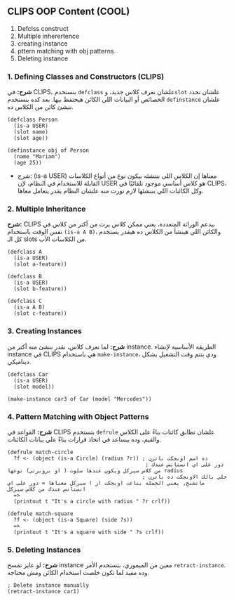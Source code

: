 ## CLIPS OOP Content (COOL)

1. Defclss construct
2. Multiple inherertence
3. creating instance
4. pttern matching with obj patterns
5. Deleting instance

### 1. Defining Classes and Constructors (CLIPS)

**شرح:**
في CLIPS، بنستخدم `defclass` علشان نعرف كلاس جديد، و`slot` علشان نحدد الخصائص أو البيانات اللي الكائن هيحتفظ بيها. بعد كده بنستخدم `definstance` علشان ننشئ كائن من الكلاس ده.

```clips
(defclass Person
  (is-a USER)
  (slot name)
  (slot age))

(definstance obj of Person
  (name "Mariam")
  (age 25))
```
- شرح:
(is-a USER) معناها إن الكلاس اللي بننشئه بيكون نوع من أنواع الكلاسات القابلة للاستخدام في النظام، لإن USER هو كلاس أساسي موجود تلقائيًا في CLIPS، وكل الكائنات اللي بننشئها لازم تورث منه علشان النظام يقدر يتعامل معاها.


### 2. Multiple Inheritance

**شرح:**
CLIPS بيدعم الوراثة المتعددة، يعني ممكن كلاس يرث من أكتر من كلاس في نفس الوقت باستخدام `(is-a A B)`، والكائن اللي هينشأ من الكلاس ده هيقدر يستخدم كل الـ slots من الكلاسات الأب.

```clips
(defclass A
  (is-a USER)
  (slot a-feature))

(defclass B
  (is-a USER)
  (slot b-feature))

(defclass C
  (is-a A B)
  (slot c-feature))

```

### 3. Creating Instances

**شرح:**
لما نعرف كلاس، نقدر ننشئ منه أكتر من instance. الطريقة الأساسية لإنشاء instance في CLIPS هي باستخدام `make-instance`، ودي بتتم وقت التشغيل بشكل ديناميكي.

```clips
(defclass Car
  (is-a USER)
  (slot model))

(make-instance car3 of Car (model "Mercedes"))
```

### 4. Pattern Matching with Object Patterns

**شرح:**
القواعد في CLIPS بتستخدم `defrule` علشان تطابق كائنات بناءً على الكلاس والقيم، وده بيساعد في اتخاذ قرارات بناءً على بيانات الكائنات.

```clips
(defrule match-circle
  ?f <- (object (is-a Circle) (radius ?r)) ; ده اسم اوبجكت باترن 
                                            ; دور على اي انستانس عندك من كلاس سيركل ويكون عندها سلوت ( او بروبرتي) نوعها radius
                                           ; خلي بالك الاوبجكت ده باترن ماتشنج, يعني الجمله بتاعت اوبجكت از ا سيركل معناها = دور على اي انستانس عندك من كلاس سيركل 
  =>
  (printout t "It's a circle with radius " ?r crlf))

(defrule match-square
  ?f <- (object (is-a Square) (side ?s))
  =>
  (printout t "It's a square with side " ?s crlf))
```

### 5. Deleting Instances

**شرح:**
لو عايز تمسح instance معين من الميموري، بتستخدم الأمر `retract-instance`. وده مفيد لما تكون خلصت استخدام الكائن ومش محتاجه.

```clips
; Delete instance manually
(retract-instance car1)
```
